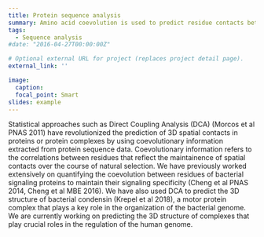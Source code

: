 ```yaml
---
title: Protein sequence analysis
summary: Amino acid coevolution is used to predict residue contacts between proteins that have been maintained over natural selection.
tags:
  - Sequence analysis
#date: "2016-04-27T00:00:00Z"

# Optional external URL for project (replaces project detail page).
external_link: ''

image:
  caption: 
  focal_point: Smart
slides: example
---
```

Statistical approaches such as Direct Coupling Analysis (DCA) (Morcos et al PNAS 2011) have revolutionized the prediction of 3D spatial contacts in proteins or protein complexes by using coevolutionary information extracted from protein sequence data. Coevolutionary information refers to the correlations between residues that reflect the maintainence of spatial contacts over the course of natural selection. We have previously worked extensively on quantifying the coevolution between residues of bacterial signaling proteins to maintain their signaling specificity (Cheng et al PNAS 2014, Cheng et al MBE 2016). We have also used DCA to predict the 3D structure of bacterial condensin (Krepel et al 2018), a motor protein complex that plays a key role in the organization of the bacterial genome.  We are currently working on predicting the 3D structure of complexes that play crucial roles in the regulation of the human genome. 